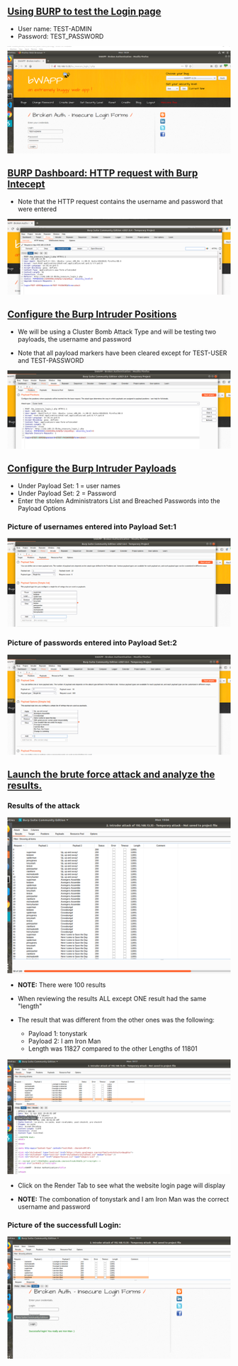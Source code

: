 ## <u>Using BURP to test the Login page</u> 

* User name: TEST-ADMIN
* Password: TEST_PASSWORD

![pic](burp-1.PNG) 

## <u>BURP Dashboard: HTTP request with Burp Intecept</U> 

* Note that the HTTP request contains the username and password that were entered

![pic](burp-2.PNG) 

## <u>Configure the Burp Intruder Positions</u>

* We will be using a Cluster Bomb Attack Type and will be testing two payloads, the username and password

* Note that all payload markers have been cleared except for TEST-USER and TEST-PASSWORD

![pic](burp-3.PNG)

## <u>Configure the Burp Intruder Payloads</U>

* Under Payload Set: 1 = user names 
* Under Payload Set: 2 = Password
* Enter the stolen Administrators List and Breached Passwords into the Payload Options

### Picture of usernames entered into Payload Set:1

![pic](burp-4.PNG)

### Picture of passwords entered into Payload Set:2

![pic](burp-5.PNG)

## <u>Launch the brute force attack and analyze the results.</u>

### Results of the attack 

![pic](burp-6.PNG)

* **NOTE:** There were 100 results

* When reviewing the results ALL except ONE result had the same "length"

* The result that was different from the other ones was the following:

    * Payload 1: tonystark
    * Payload 2: I am Iron Man
    * Length was 11827 compared to the other Lengths of 11801

![pic](burp-7.PNG)

* Click on the Render Tab to see what the website login page will display

* **NOTE:** The combonation of tonystark and I am Iron Man was the correct username and password

### Picture of the successfull Login:

![pic](success.PNG) 




























